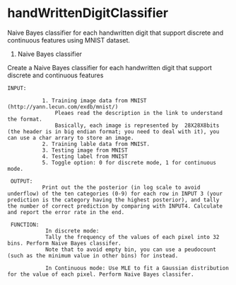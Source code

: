 # handWrittenDigitClassifier
Naive Bayes classifier for each handwritten digit that support discrete and continuous features using MNIST dataset.
1. Naive Bayes classifier

Create a Naive Bayes classifier for each handwritten digit that support discrete and continuous features

    INPUT: 

               1. Training image data from MNIST (http://yann.lecun.com/exdb/mnist/)
                   Pleaes read the description in the link to understand the format.
                   Basically, each image is represented by  28X28X8bits  (the header is in big endian format; you need to deal with it), you can use a char arrary to store an image.
               2. Training lable data from MNIST.
               3. Testing image from MNIST
               4. Testing label from MNIST
               5. Toggle option: 0 for discrete mode, 1 for continuous mode.

     OUTPUT:
               Print out the the posterior (in log scale to avoid underflow) of the ten categories (0-9) for each row in INPUT 3 (your prediction is the category having the highest posterior), and tally the number of correct prediction by comparing with INPUT4. Calculate and report the error rate in the end.

     FUNCTION:
                In discrete mode: 
                Tally the frequency of the values of each pixel into 32 bins. Perform Naive Bayes classifer.
                Note that to avoid empty bin, you can use a peudocount (such as the minimum value in other bins) for instead.

                In Continuous mode: Use MLE to fit a Gaussian distribution for the value of each pixel. Perform Naive Bayes classifer.            
